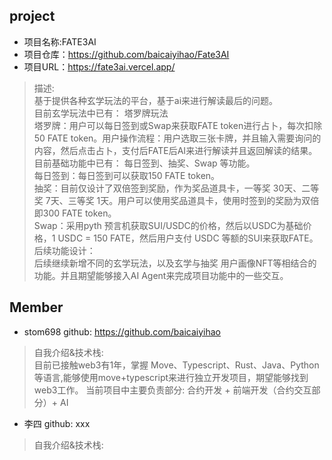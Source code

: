 ## project  
- 项目名称:FATE3AI    
- 项目仓库：https://github.com/baicaiyihao/Fate3AI
- 项目URL：https://fate3ai.vercel.app/
> 描述:   
基于提供各种玄学玩法的平台，基于ai来进行解读最后的问题。  
目前玄学玩法中已有： 塔罗牌玩法  
    塔罗牌：用户可以每日签到或Swap来获取FATE token进行占卜，每次扣除50 FATE token。用户操作流程：用户选取三张卡牌，并且输入需要询问的内容，然后点击占卜，支付后FATE后AI来进行解读并且返回解读的结果。
目前基础功能中已有： 每日签到、抽奖、Swap 等功能。  
    每日签到：每日签到可以获取150 FATE token。  
    抽奖：目前仅设计了双倍签到奖励，作为奖品道具卡，一等奖 30天、二等奖 7天、三等奖 1天。用户可以使用奖品道具卡，使用时签到的奖励为双倍即300 FATE token。  
    Swap：采用pyth 预言机获取SUI/USDC的价格，然后以USDC为基础价格，1 USDC = 150 FATE，然后用户支付 USDC 等额的SUI来获取FATE。  
后续功能设计：    
    后续继续新增不同的玄学玩法，以及玄学与抽奖 用户画像NFT等相结合的功能。并且期望能够接入AI Agent来完成项目功能中的一些交互。  


## Member
- stom698  github: https://github.com/baicaiyihao  
> 自我介绍&技术栈:  
    目前已接触web3有1年，掌握 Move、Typescript、Rust、Java、Python等语言,能够使用move+typescript来进行独立开发项目，期望能够找到web3工作。
    当前项目中主要负责部分: 合约开发 + 前端开发（合约交互部分）+ AI

- 李四  github: xxx
> 自我介绍&技术栈:

